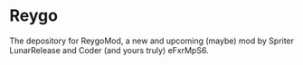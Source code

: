 # Reygo
The depository for ReygoMod, a new and upcoming (maybe) mod by Spriter LunarRelease and Coder (and yours truly) eFxrMpS6.
